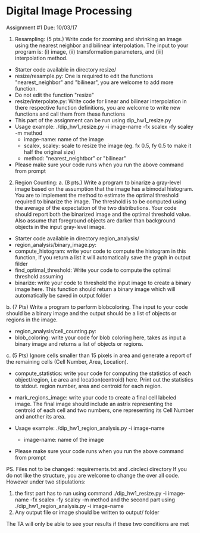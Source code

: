 # Digital Image Processing 
Assignment #1
Due: 10/03/17

1. Resampling:
(5 pts.) Write code for zooming and shrinking an image using the nearest neighbor and bilinear interpolation. The input to your program is: (i) image, (ii) transformation parameters, and (iii) interpolation method.
 
  - Starter code available in directory resize/      
  - resize/resample.py: One is required to edit the functions "nearest_neighbor" and "bilinear", you are welcome to add more       function. 
  - Do not edit the function "resize"
  - resize/interpolate.py: Write code for linear and bilinear interpolation in there respective function definitions, you are welcome to write new functions and call them from these functions
  - This part of the assignment can be run using dip_hw1_resize.py
  - Usage example: ./dip_hw1_resize.py -i image-name -fx scalex -fy scaley -m method
    - image-name: name of the image
    - scalex, scaley: scale to resize the image (eg. fx 0.5, fy 0.5 to make it half the original size)
    - method: "nearest_neightbor" or "bilinear" 
  - Please make sure your code runs when you run the above command from prompt

2. Region Counting:
 a. (8 pts.) Write a program to binarize a gray-level image based on the assumption that the image has a bimodal histogram.  You are to implement the method to estimate the optimal threshold required to binarize the image. The threshold is to be computed using the average of the expectation of the two distributions. Your code should report both the binarized image and the optimal threshold value. Also assume that foreground objects are darker than background objects in the input gray-level image.
 - Starter code available in directory region_analysis/   
 - region_analysis/binary_image.py:
  - compute_histogram: write your code to compute the histogram in this function, If you return a list it will automatically save the graph in output filder
  - find_optimal_threshold: Write your code to compute the optimal threshold assuming
  - binarize: write your code to threshold the input image to create a binary image here. This function should return a binary image which will automatically be saved in output folder  
  
 b. (7 Pts) Write a program to perform blobcoloring. The input to your code should be a binary image and the output should be a list of objects or regions in the image. 
 - region_analysis/cell_counting.py:
  - blob_coloring: write your code for blob coloring here, takes as input a binary image and returns a list of objects or regions.
  
 c. (5 Pts) Ignore cells smaller than 15 pixels in area and generate a report of the remaining cells (Cell Number, Area, Location). 
  - compute_statistics: write your code for computing the statistics of each object/region, i.e area and location(centroid) here.
  Print out the statistics to stdout. region number, area and centroid for each region. 
  - mark_regions_image: write your code to create a final cell labeled image. The final image should include an astrix representing the centroid of each cell and two numbers, one representing its Cell Number and another its area.
  
  - Usage example: ./dip_hw1_region_analysis.py -i image-name
    - image-name: name of the image    
  - Please make sure your code runs when you run the above command from prompt
  
  
PS. Files not to be changed: requirements.txt and .circleci directory
If you do not like the structure, you are welcome to change the over all code. 
However under two stipulations:
1. the first part has to run using command
 ./dip_hw1_resize.py -i image-name -fx scalex -fy scaley -m method
  and the second part using
  ./dip_hw1_region_analysis.py -i image-name  
2. Any output file or image should be written to output/ folder

The TA will only be able to see your results if these two conditions are met




  

 




